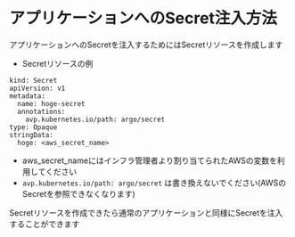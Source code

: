 # アプリケーションへのSecret注入方法

アプリケーションへのSecretを注入するためにはSecretリソースを作成します

- Secretリソースの例

```
kind: Secret
apiVersion: v1
metadata:
  name: hoge-secret
  annotations:
    avp.kubernetes.io/path: argo/secret
type: Opaque
stringData:
  hoge: <aws_secret_name>
```

- aws_secret_nameにはインフラ管理者より割り当てられたAWSの変数を利用してください
- `avp.kubernetes.io/path: argo/secret` は書き換えないでください(AWSのSecretを参照できなくなります)

Secretリソースを作成できたら通常のアプリケーションと同様にSecretを注入することができます